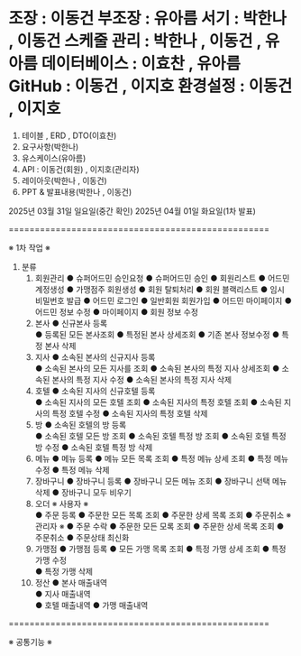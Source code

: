 조장 : 이동건
부조장 : 유아름
서기 : 박한나 , 이동건
스케줄 관리 : 박한나 , 이동건 , 유아름
데이터베이스 : 이효찬 , 유아름
GitHub : 이동건 , 이지호
환경설정 : 이동건 , 이지호
==================================================

1. 테이블 , ERD , DTO(이효찬)
2. 요구사항(박한나)
3. 유스케이스(유아름)
4. API : 이동건(회원) , 이지호(관리자)
5. 레이아웃(박한나 , 이동건)
6. PPT & 발표내용(박한나 , 이동건)

2025년 03월 31일 일요일(중간 확인)
2025년 04월 01일 화요일(1차 발표)

==================================================

※ 1차 작업 ※
1. 분류
   1. 회원관리
      ● 슈퍼어드민 승인요청 
      ● 슈퍼어드민 승인 
      ● 회원리스트 
      ● 어드민 계정생성 
      ● 가맹점주 회원생성 
      ● 회원 탈퇴처리 
      ● 회원 블랙리스트 
      ● 임시 비밀번호 발급 
      ● 어드민 로그인 
      ● 일반회원 회원가입 
      ● 어드민 마이페이지 
      ● 어드민 정보 수정 
      ● 마이페이지 
      ● 회원 정보 수정 
   2. 본사
      ● 신규본사 등록  
      ● 등록된 모든 본사조회
      ● 특정된 본사 상세조회
      ● 기존 본사 정보수정
      ● 특정 본사 삭제
   3. 지사
      ● 소속된 본사의 신규지사 등록  
      ● 소속된 본사의 모든 지사를 조회
      ● 소속된 본사의 특정 지사 상세조회
      ● 소속된 본사의 특정 지사 수정
      ● 소속된 본사의 특정 지사 삭제
   4. 호텔
      ● 소속된 지사의 신규호텔 등록  
      ● 소속된 지사의 모든 호텔 조회
      ● 소속된 지사의 특정 호텔 조회
      ● 소속된 지사의 특정 호텔 수정
      ● 소속된 지사의 특정 호텔 삭제
   5. 방
      ● 소속된 호텔의 방 등록  
      ● 소속된 호텔 모든 방 조회
      ● 소속된 호텔 특정 방 조회
      ● 소속된 호텔 특정 방 수정
      ● 소속된 호텔 특정 방 삭제
   6. 메뉴
      ● 메뉴 등록
      ● 메뉴 모든 목록 조회
      ● 특정 메뉴 상세 조회
      ● 특정 메뉴 수정
      ● 특정 메뉴 삭제  
   7. 장바구니
      ● 장바구니 등록
      ● 장바구니 모든 메뉴 조회
      ● 장바구니 선택 메뉴 삭제
      ● 장바구니 모두 비우기
   8. 오더
      ※ 사용자 ※  
      ● 주문 등록
      ● 주문한 모든 목록 조회
      ● 주문한 상세 목록 조회
      ● 주문취소
      ※ 관리자 ※
      ● 주문 수락
      ● 주문한 모든 모록 조회
      ● 주문한 상세 목록 조회
      ● 주문취소
      ● 주문상태 최신화
   9. 가맹점
      ● 가맹점 등록
      ● 모든 가맹 목록 조회
      ● 특정 가맹 상세 조회
      ● 특정 가맹 수정  
      ● 특정 가맹 삭제  
   10. 정산
      ● 본사 매출내역  
      ● 지사 매출내역  
      ● 호텔 매출내역
      ● 가맹 매출내역

==================================================

※ 공통기능 ※
